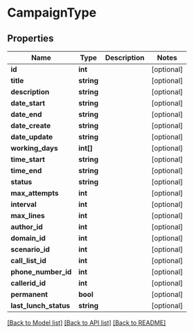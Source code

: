 # CampaignType

## Properties
Name | Type | Description | Notes
------------ | ------------- | ------------- | -------------
**id** | **int** |  | [optional] 
**title** | **string** |  | [optional] 
**description** | **string** |  | [optional] 
**date_start** | **string** |  | [optional] 
**date_end** | **string** |  | [optional] 
**date_create** | **string** |  | [optional] 
**date_update** | **string** |  | [optional] 
**working_days** | **int[]** |  | [optional] 
**time_start** | **string** |  | [optional] 
**time_end** | **string** |  | [optional] 
**status** | **string** |  | [optional] 
**max_attempts** | **int** |  | [optional] 
**interval** | **int** |  | [optional] 
**max_lines** | **int** |  | [optional] 
**author_id** | **int** |  | [optional] 
**domain_id** | **int** |  | [optional] 
**scenario_id** | **int** |  | [optional] 
**call_list_id** | **int** |  | [optional] 
**phone_number_id** | **int** |  | [optional] 
**callerid_id** | **int** |  | [optional] 
**permanent** | **bool** |  | [optional] 
**last_lunch_status** | **string** |  | [optional] 

[[Back to Model list]](../../README.md#documentation-for-models) [[Back to API list]](../../README.md#documentation-for-api-endpoints) [[Back to README]](../../README.md)


